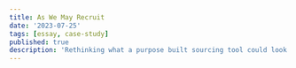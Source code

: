 ```yaml
---
title: As We May Recruit
date: '2023-07-25'
tags: [essay, case-study]
published: true
description: 'Rethinking what a purpose built sourcing tool could look like for companies actively looking to hire (and keep tabs on) elite level talent.'
---
```

